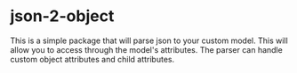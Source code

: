 # json-2-object
This is a simple package that will parse json to your custom model. This will allow you to access through the model's attributes. The parser can handle custom object attributes and child attributes.
